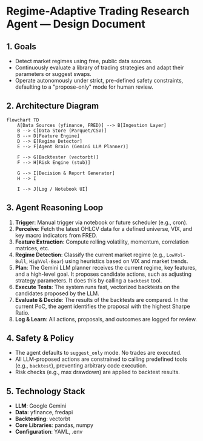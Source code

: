 # Regime-Adaptive Trading Research Agent — Design Document

## 1. Goals
- Detect market regimes using free, public data sources.
- Continuously evaluate a library of trading strategies and adapt their parameters or suggest swaps.
- Operate autonomously under strict, pre-defined safety constraints, defaulting to a "propose-only" mode for human review.

## 2. Architecture Diagram

```mermaid
flowchart TD
    A[Data Sources (yfinance, FRED)] --> B[Ingestion Layer]
    B --> C[Data Store (Parquet/CSV)]
    B --> D[Feature Engine]
    D --> E[Regime Detector]
    E --> F[Agent Brain (Gemini LLM Planner)]
    
    F --> G[Backtester (vectorbt)]
    F --> H[Risk Engine (stub)]
    
    G --> I[Decision & Report Generator]
    H --> I
    
    I --> J[Log / Notebook UI]

```
## 3. Agent Reasoning Loop

1.  **Trigger**: Manual trigger via notebook or future scheduler (e.g., cron).
2.  **Perceive**: Fetch the latest OHLCV data for a defined universe, VIX, and key macro indicators from FRED.
3.  **Feature Extraction**: Compute rolling volatility, momentum, correlation matrices, etc.
4.  **Regime Detection**: Classify the current market regime (e.g., `LowVol-Bull`, `HighVol-Bear`) using heuristics based on VIX and market trends.
5.  **Plan**: The Gemini LLM planner receives the current regime, key features, and a high-level goal. It proposes candidate actions, such as adjusting strategy parameters. It does this by calling a `backtest` tool.
6.  **Execute Tests**: The system runs fast, vectorized backtests on the candidates proposed by the LLM.
7.  **Evaluate & Decide**: The results of the backtests are compared. In the current PoC, the agent identifies the proposal with the highest Sharpe Ratio.
8.  **Log & Learn**: All actions, proposals, and outcomes are logged for review.

## 4. Safety & Policy
- The agent defaults to `suggest_only` mode. No trades are executed.
- All LLM-proposed actions are constrained to calling predefined tools (e.g., `backtest`), preventing arbitrary code execution.
- Risk checks (e.g., max drawdown) are applied to backtest results.

## 5. Technology Stack
- **LLM**: Google Gemini
- **Data**: yfinance, fredapi
- **Backtesting**: vectorbt
- **Core Libraries**: pandas, numpy
- **Configuration**: YAML, .env
